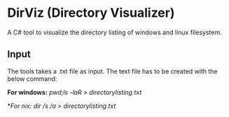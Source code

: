 # DirViz (Directory Visualizer)

A C# tool to visualize the directory listing of windows and linux filesystem.

Input
------
The tools takes a .txt file as input. The text file has to be created with the below command:

**For windows:**  *pwd;ls -laR > directorylisting.txt*

**For *nix:**     *dir /s /a > directorylisting.txt*


